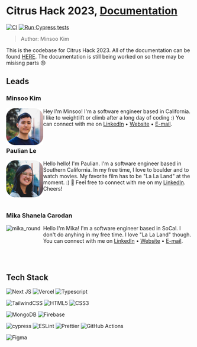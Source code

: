 # Citrus Hack 2023, [Documentation](https://citrushack2023docs.vercel.app/)
[![CI](https://github.com/citrushack/citrushack2023/actions/workflows/main.yml/badge.svg)](https://github.com/citrushack/citrushack2023/actions/workflows/main.yml)
[![Run Cypress tests](https://github.com/citrushack/citrushack2023/actions/workflows/cypress.yml/badge.svg)](https://github.com/citrushack/citrushack2023/actions/workflows/cypress.yml)

> Author: Minsoo Kim

This is the codebase for Citrus Hack 2023. All of the documentation can be found [HERE](https://citrushack2023docs.vercel.app/). The documentation is still being worked on so there may be misisng parts 😓

## Leads
### Minsoo Kim

<img align="left" src="public/readme/minsoo.png" alt="image of Minsoo Kim" width="100" height="100">

Hey I'm Minsoo! I'm a software engineer based in California. I like to weightlift or climb after a long day of coding :) You can connect with me on [LinkedIn](https://www.linkedin.com/in/minsookime/) • [Website](https://minsoo.vercel.app/) • [E-mail](mailto:minsooerickim@gmail.com).

<br/>

### Paulian Le

<img align="left" src="public/readme/paulian.png" alt="image of Paulian Le" width="100" height="100">

Hello hello! I'm Paulian. I'm a software engineer based in Southern California. In my free time, I love to boulder and to watch movies. My favorite film has to be "La La Land" at the moment. :) 🎵 Feel free to connect with me on my [LinkedIn](https://www.linkedin.com/in/paulianle/). Cheers!


<br/>

### Mika Shanela Carodan
<img align="left" src="https://github.com/citrushack/citrushack2023/assets/60799725/0eb3d4f0-5a61-401b-b61a-ee1b1724ebdb" alt="mika_round" width="100" height="100">

Hello I'm Mika! I'm a software engineer based in SoCal. I don't do anyhing in my free time. I love "La La Land" though. You can connect with me on [LinkedIn](https://www.linkedin.com/in/mika-shanela/) • [Website](https://mikashanela.vercel.app/) • [E-mail](mailto:mikashanela.dev@gmail.com).

<br/>
<br/>

## Tech Stack

![Next JS](https://img.shields.io/badge/Next-black?style=for-the-badge&logo=next.js&logoColor=white)
![Vercel](https://img.shields.io/badge/vercel-%23000000.svg?style=for-the-badge&logo=vercel&logoColor=white)
![Typescript](https://img.shields.io/badge/TypeScript-007ACC?style=for-the-badge&logo=typescript&logoColor=white)

![TailwindCSS](https://img.shields.io/badge/tailwindcss-%2338B2AC.svg?style=for-the-badge&logo=tailwind-css&logoColor=white)
![HTML5](https://img.shields.io/badge/html5-%23E34F26.svg?&style=for-the-badge&logo=html5&logoColor=white)
![CSS3](https://img.shields.io/badge/css3-%231572B6.svg?&style=for-the-badge&logo=css3&logoColor=white)

![MongoDB](https://img.shields.io/badge/MongoDB-%234ea94b.svg?style=for-the-badge&logo=mongodb&logoColor=white)
![Firebase](https://img.shields.io/badge/Firebase-039BE5?style=for-the-badge&logo=Firebase&logoColor=white)

![cypress](https://img.shields.io/badge/-cypress-%23E5E5E5?style=for-the-badge&logo=cypress&logoColor=058a5e)
![ESLint](https://img.shields.io/badge/ESLint-4B3263?style=for-the-badge&logo=eslint&logoColor=white)
![Prettier](https://img.shields.io/badge/prettier-1A2C34?style=for-the-badge&logo=prettier&logoColor=F7BA3E)
![GitHub Actions](https://img.shields.io/badge/github%20actions-%232671E5.svg?style=for-the-badge&logo=githubactions&logoColor=white)

![Figma](https://img.shields.io/badge/figma-%23F24E1E.svg?style=for-the-badge&logo=figma&logoColor=white)
